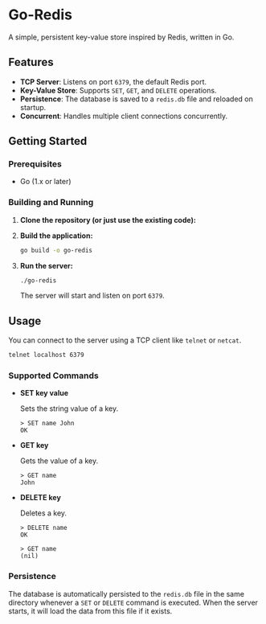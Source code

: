 # Go-Redis

A simple, persistent key-value store inspired by Redis, written in Go.

## Features

- **TCP Server**: Listens on port `6379`, the default Redis port.
- **Key-Value Store**: Supports `SET`, `GET`, and `DELETE` operations.
- **Persistence**: The database is saved to a `redis.db` file and reloaded on startup.
- **Concurrent**: Handles multiple client connections concurrently.

## Getting Started

### Prerequisites

- Go (1.x or later)

### Building and Running

1.  **Clone the repository (or just use the existing code):**

2.  **Build the application:**

    ```sh
    go build -o go-redis
    ```

3.  **Run the server:**

    ```sh
    ./go-redis
    ```

    The server will start and listen on port `6379`.

## Usage

You can connect to the server using a TCP client like `telnet` or `netcat`.

```sh
telnet localhost 6379
```

### Supported Commands

-   **SET key value**

    Sets the string value of a key.

    ```
    > SET name John
    OK
    ```

-   **GET key**

    Gets the value of a key.

    ```
    > GET name
    John
    ```

-   **DELETE key**

    Deletes a key.

    ```
    > DELETE name
    OK
    ```
    ```
    > GET name
    (nil)
    ```

### Persistence

The database is automatically persisted to the `redis.db` file in the same directory whenever a `SET` or `DELETE` command is executed. When the server starts, it will load the data from this file if it exists. 
